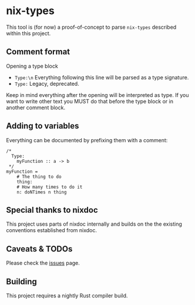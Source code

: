 nix-types
======

This tool is (for now) a proof-of-concept to parse `nix-types` described within this project.

## Comment format

Opening a type block

* `Type:\n` Everything following this line will be parsed as a type signature.
* `Type:` Legacy, deprecated.

Keep in mind everything after the opening will be interpreted as type. If you want to write other text you MUST do that before the type block or in another comment block.

## Adding to variables

Everything can be documented by prefixing them with a comment:

```
/* 
  Type:
    myFunction :: a -> b
 */
myFunction =
    # The thing to do
    thing:
    # How many times to do it
    n: doNTimes n thing
```

## Special thanks to nixdoc

This project uses parts of nixdoc internally and builds on the the existing conventions established from nixdoc.

## Caveats & TODOs

Please check the [issues][] page.

## Building

This project requires a nightly Rust compiler build.

[rnix]: https://gitlab.com/jD91mZM2/rnix
[this Discourse thread]: https://discourse.nixos.org/t/nixpkgs-library-function-documentation-doc-tests/1156
[this example]: https://storage.googleapis.com/files.tazj.in/nixdoc/manual.html#sec-functions-library-strings
[issues]: https://github.com/tazjin/nixdoc/issues
